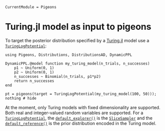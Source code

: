 ```@meta
CurrentModule = Pigeons
```

# Turing.jl model as input to pigeons

To target the posterior distribution specified by 
a [Turing.jl](https://turing.ml/) model use 
a [`TuringLogPotential`](@ref):

```@example 
using Pigeons, Distributions, DistributionsAD, DynamicPPL

DynamicPPL.@model function my_turing_model(n_trials, n_successes)
    p1 ~ Uniform(0, 1)
    p2 ~ Uniform(0, 1)
    n_successes ~ Binomial(n_trials, p1*p2)
    return n_successes
end

pt = pigeons(target = TuringLogPotential(my_turing_model(100, 50)));
nothing # hide
```

At the moment, only Turing models with fixed dimensionality are supported.
Both real and integer-valued random variables are supported. 
For a [`TuringLogPotential`](@ref), the [`default_explorer()`](@ref) is the [`SliceSampler`](@ref) and the [`default_reference()`](@ref) is the 
prior distribution encoded in the Turing model. 
